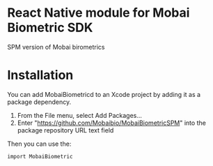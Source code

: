 # React Native module for Mobai Biometric SDK

SPM version of Mobai birometrics 
# Installation
You can add MobaiBiometricd to an Xcode project by adding it as a package dependency.

1. From the File menu, select Add Packages...
2. Enter "https://github.com/Mobaibio/MobaiBiometricSPM" into the package repository URL text field

Then you can use the:
```
import MobaiBiometric 
```

